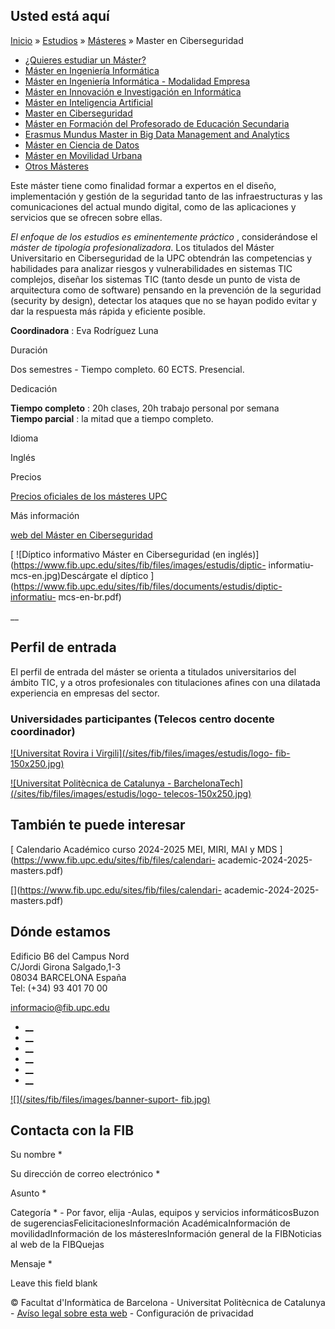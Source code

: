 ## Usted está aquí

[Inicio](/es) » [Estudios](/es/estudios) » [Másteres](/es/estudios/masteres) »
Master en Ciberseguridad

  * [¿Quieres estudiar un Máster?](/es/estudios/masteres/quieres-estudiar-un-master)
  * [Máster en Ingeniería Informática](/es/estudios/masteres/master-en-ingenieria-informatica)
  * [Máster en Ingeniería Informática - Modalidad Empresa](/es/estudios/masteres/master-en-ingenieria-informatica-modalidad-empresa)
  * [Máster en Innovación e Investigación en Informática](/es/estudios/masteres/master-en-innovacion-e-investigacion-en-informatica)
  * [Máster en Inteligencia Artificial](/es/estudios/masteres/master-en-inteligencia-artificial)
  * [Master en Ciberseguridad](/es/estudios/masteres/master-en-ciberseguridad)
  * [Máster en Formación del Profesorado de Educación Secundaria](/es/estudios/masteres/master-en-formacion-del-profesorado-de-educacion-secundaria-obligatoria-y-bachillerato-formacion-profesional-y-ensenanza)
  * [Erasmus Mundus Master in Big Data Management and Analytics](/es/estudios/masteres/erasmus-mundus-master-big-data-management-and-analytics)
  * [Máster en Ciencia de Datos](/es/estudios/masteres/master-en-ciencia-de-datos)
  * [Máster en Movilidad Urbana](/es/estudios/masteres/master-en-movilidad-urbana)
  * [Otros Másteres](/es/estudios/masteres/otros-masters)

Este máster tiene como finalidad formar a expertos en el diseño,
implementación y gestión de la seguridad tanto de las infraestructuras y las
comunicaciones del actual mundo digital, como de las aplicaciones y servicios
que se ofrecen sobre ellas.

_El enfoque de los estudios es eminentemente práctico_ , considerándose el
_máster de tipología profesionalizadora_. Los titulados del Máster
Universitario en Ciberseguridad de la UPC obtendrán las competencias y
habilidades para analizar riesgos y vulnerabilidades en sistemas TIC
complejos, diseñar los sistemas TIC (tanto desde un punto de vista de
arquitectura como de software) pensando en la prevención de la seguridad
(security by design), detectar los ataques que no se hayan podido evitar y dar
la respuesta más rápida y eficiente posible.

**Coordinadora** : Eva Rodríguez Luna

Duración

Dos semestres - Tiempo completo. 60 ECTS. Presencial.

Dedicación

**Tiempo completo** : 20h clases, 20h trabajo personal por semana  
**Tiempo parcial** : la mitad que a tiempo completo.

Idioma

Inglés

Precios

[Precios oficiales de los másteres
UPC](https://www.upc.edu/es/masteres/precios-y-becas)

Más información

[ web del Máster en Ciberseguridad ](https://cybersecurity.masters.upc.edu/)

[ ![Díptico informativo Máster en Ciberseguridad \(en
inglés\)](https://www.fib.upc.edu/sites/fib/files/images/estudis/diptic-
informatiu-mcs-en.jpg)Descárgate el díptico
](https://www.fib.upc.edu/sites/fib/files/documents/estudis/diptic-informatiu-
mcs-en-br.pdf)

__

## Perfil de entrada

El perfil de entrada del máster se orienta a titulados universitarios del
ámbito TIC, y a otros profesionales con titulaciones afines con una dilatada
experiencia en empresas del sector.

###  Universidades participantes (Telecos centro docente coordinador)

[![Universitat Rovira i Virgili](/sites/fib/files/images/estudis/logo-
fib-150x250.jpg)](/ca)

[![Universitat Politècnica de Catalunya -
BarchelonaTech](/sites/fib/files/images/estudis/logo-
telecos-150x250.jpg)](https://telecos.upc.edu/ca)

## También te puede interesar

[ Calendario Académico curso 2024-2025 MEI, MIRI, MAI y MDS
](https://www.fib.upc.edu/sites/fib/files/calendari-
academic-2024-2025-masters.pdf)

[](https://www.fib.upc.edu/sites/fib/files/calendari-
academic-2024-2025-masters.pdf)

## Dónde estamos

Edificio B6 del Campus Nord  
C/Jordi Girona Salgado,1-3  
08034 BARCELONA España  
Tel: (+34) 93 401 70 00

[informacio@fib.upc.edu](mailto:informacio@fib.upc.edu)

  * [__](/es/noticies/rss.rss)
  * [__](https://www.facebook.com/fib.upc)
  * [__](https://twitter.com/fib_upc)
  * [__](https://www.flickr.com/photos/fib-upc/albums)
  * [__](https://www.youtube.com/user/mediafib)
  * [__](https://www.instagram.com/fib.upc/)

[![](/sites/fib/files/images/banner-suport-
fib.jpg)](http://suport.fib.upc.edu)

## Contacta con la FIB

Su nombre *

Su dirección de correo electrónico *

Asunto *

Categoría * \- Por favor, elija -Aulas, equipos y servicios informáticosBuzon
de sugerenciasFelicitacionesInformación AcadémicaInformación de
movilidadInformación de los másteresInformación general de la FIBNoticias al
web de la FIBQuejas

Mensaje *

Leave this field blank

© Facultat d'Informàtica de Barcelona - Universitat Politècnica de Catalunya -
[Avíso legal sobre esta web](/es/aviso-legal-sobre-esta-web) \- Configuración
de privacidad

